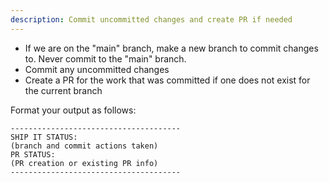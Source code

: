 ```yaml
---
description: Commit uncommitted changes and create PR if needed
---
```


- If we are on the "main" branch, make a new branch to commit changes to. Never commit to the "main" branch.
- Commit any uncommitted changes
- Create a PR for the work that was committed if one does not exist for the current branch

Format your output as follows:
```
--------------------------------------
SHIP IT STATUS:
(branch and commit actions taken)
PR STATUS:
(PR creation or existing PR info)
--------------------------------------
```